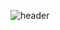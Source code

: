 ![header](https://capsule-render.vercel.app/api?type=wave&color=auto&height=300&section=header&text=duyeong%20render&fontSize=90)
<!--
**DuYeong0020/DuYeong0020** is a ✨ _special_ ✨ repository because its `README.md` (this file) appears on your GitHub profile.

Here are some ideas to get you started:

- 🔭 I’m currently working on ...
- 🌱 I’m currently learning ...
- 👯 I’m looking to collaborate on ...
- 🤔 I’m looking for help with ...
- 💬 Ask me about ...
- 📫 How to reach me: ...
- 😄 Pronouns: ...
- ⚡ Fun fact: ...
-->
